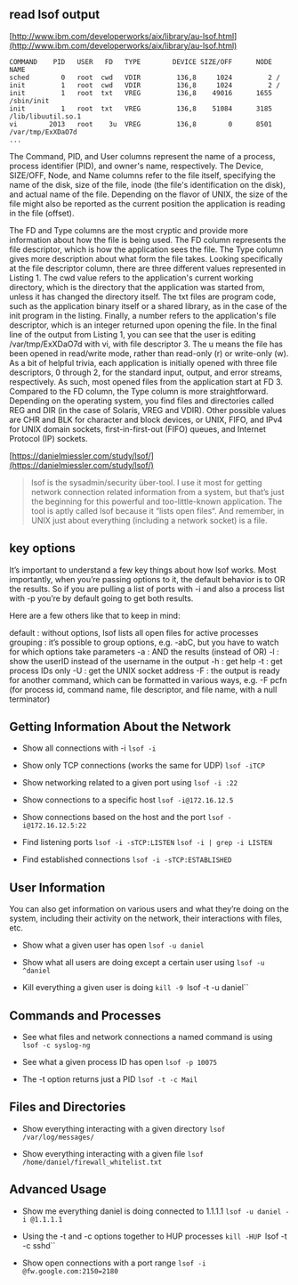 
## read lsof output
[http://www.ibm.com/developerworks/aix/library/au-lsof.html](http://www.ibm.com/developerworks/aix/library/au-lsof.html)

    COMMAND    PID   USER   FD   TYPE        DEVICE SIZE/OFF      NODE NAME
    sched        0   root  cwd   VDIR         136,8     1024         2 /
    init         1   root  cwd   VDIR         136,8     1024         2 /
    init         1   root  txt   VREG         136,8    49016      1655 /sbin/init
    init         1   root  txt   VREG         136,8    51084      3185 /lib/libuutil.so.1
    vi        2013   root    3u  VREG         136,8        0      8501 /var/tmp/ExXDaO7d
    ...

The Command, PID, and User columns represent the name of a process, process identifier (PID), and owner's name, respectively. The Device, SIZE/OFF, Node, and Name columns refer to the file itself, specifying the name of the disk, size of the file, inode (the file's identification on the disk), and actual name of the file. Depending on the flavor of UNIX, the size of the file might also be reported as the current position the application is reading in the file (offset). 

The FD and Type columns are the most cryptic and provide more information about how the file is being used. The FD column represents the file descriptor, which is how the application sees the file. The Type column gives more description about what form the file takes. Looking specifically at the file descriptor column, there are three different values represented in Listing 1. The cwd value refers to the application's current working directory, which is the directory that the application was started from, unless it has changed the directory itself. The txt files are program code, such as the application binary itself or a shared library, as in the case of the init program in the listing. Finally, a number refers to the application's file descriptor, which is an integer returned upon opening the file. In the final line of the output from Listing 1, you can see that the user is editing /var/tmp/ExXDaO7d with vi, with file descriptor 3. The u means the file has been opened in read/write mode, rather than read-only (r) or write-only (w). As a bit of helpful trivia, each application is initially opened with three file descriptors, 0 through 2, for the standard input, output, and error streams, respectively. As such, most opened files from the application start at FD 3.
Compared to the FD column, the Type column is more straightforward. Depending on the operating system, you find files and directories called REG and DIR (in the case of Solaris, VREG and VDIR). Other possible values are CHR and BLK for character and block devices, or UNIX, FIFO, and IPv4 for UNIX domain sockets, first-in-first-out (FIFO) queues, and Internet Protocol (IP) sockets.


[https://danielmiessler.com/study/lsof/](https://danielmiessler.com/study/lsof/)
> lsof is the sysadmin/security über-tool. I use it most for getting network connection related information from a system, but that’s just the beginning for this powerful and too-little-known application. The tool is aptly called lsof because it “lists open files“. And remember, in UNIX just about everything (including a network socket) is a file.

## key options
It’s important to understand a few key things about how lsof works. Most importantly, when you’re passing options to it, the default behavior is to OR the results. So if you are pulling a list of ports with -i and also a process list with -p you’re by default going to get both results.

Here are a few others like that to keep in mind:

default : without options, lsof lists all open files for active processes
grouping : it’s possible to group options, e.g. -abC, but you have to watch for which options take parameters
-a : AND the results (instead of OR)
-l : show the userID instead of the username in the output
-h : get help
-t : get process IDs only
-U : get the UNIX socket address
-F : the output is ready for another command, which can be formatted in various ways, e.g. -F pcfn (for process id, command name, file descriptor, and file name, with a null terminator)

## Getting Information About the Network

- Show all connections with -i 
`lsof -i`

- Show only TCP connections (works the same for UDP) 
`lsof -iTCP`

- Show networking related to a given port using 
`lsof -i :22`

- Show connections to a specific host
`lsof -i@172.16.12.5`

- Show connections based on the host and the port 
`lsof -i@172.16.12.5:22`

- Find listening ports
`lsof -i -sTCP:LISTEN`
`lsof -i | grep -i LISTEN`

- Find established connections
`lsof -i -sTCP:ESTABLISHED`

## User Information
You can also get information on various users and what they’re doing on the system, including their activity on the network, their interactions with files, etc.

- Show what a given user has open
`lsof -u daniel`

- Show what all users are doing except a certain user using 
`lsof -u ^daniel`

- Kill everything a given user is doing
`kill -9 `lsof -t -u daniel``

## Commands and Processes
- See what files and network connections a named command is using
`lsof -c syslog-ng`

- See what a given process ID has open
`lsof -p 10075`

- The -t option returns just a PID
`lsof -t -c Mail`

## Files and Directories
- Show everything interacting with a given directory
`lsof /var/log/messages/`

- Show everything interacting with a given file
`lsof /home/daniel/firewall_whitelist.txt`

## Advanced Usage
- Show me everything daniel is doing connected to 1.1.1.1
`lsof -u daniel -i @1.1.1.1`

- Using the -t and -c options together to HUP processes
`kill -HUP `lsof -t -c sshd``

- Show open connections with a port range
`lsof -i @fw.google.com:2150=2180`



